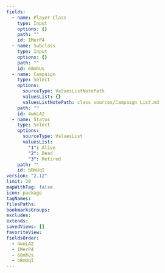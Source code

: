 ```yaml
---
fields:
  - name: Player Class
    type: Input
    options: {}
    path: ""
    id: IMerP4
  - name: Subclass
    type: Input
    options: {}
    path: ""
    id: 68mhUs
  - name: Campaign
    type: Select
    options:
      sourceType: ValuesListNotePath
      valuesList: {}
      valuesListNotePath: class sources/Campaign List.md
    path: ""
    id: 4wnLA2
  - name: Status
    type: Select
    options:
      sourceType: ValuesList
      valuesList:
        "1": Alive
        "2": Dead
        "3": Retired
    path: ""
    id: bBmUqI
version: "2.12"
limit: 20
mapWithTag: false
icon: package
tagNames: 
filesPaths: 
bookmarksGroups: 
excludes: 
extends: 
savedViews: []
favoriteView: 
fieldsOrder:
  - 4wnLA2
  - IMerP4
  - 68mhUs
  - bBmUqI
---
```

